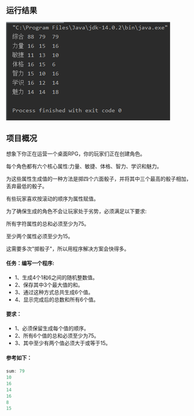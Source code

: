 ## 运行结果
![image text](https://github.com/CaoGang2018/newcoderepo/raw/master/RPG-Attributes-Generator/image/result.jpg)

## 项目概况
想象下你正在运营一个桌面RPG，你的玩家们正在创建角色。

每个角色都有六个核心属性:力量、敏捷、体格、智力、学识和魅力。

为这些属性生成值的一种方法是掷四个六面骰子，并将其中三个最高的骰子相加，丢弃最低的骰子。

有些玩家喜欢按滚动的顺序为属性赋值。

为了确保生成的角色不会让玩家处于劣势，必须满足以下要求:

所有字符属性的总和必须至少为75。

至少两个属性必须至少为15。

这需要多次"掷骰子"，所以用程序解决方案会快得多。

#### 任务：编写一个程序:

- 1、生成4个1和6之间的随机整数值。
- 2、保存其中3个最大值的和。
- 3、通过这种方式总共生成6个值。
- 4、显示完成后的总数和所有6个值。
#### 要求：

- 1、必须保留生成每个值的顺序。
- 2、所有6个值的总和必须至少为75。
- 3、其中至少有两个值必须大于或等于15。

#### 参考如下：
```java
sum: 79
10
16
14
16
8
15
```


